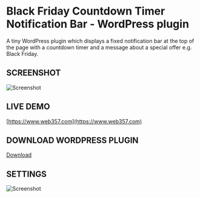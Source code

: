 # Black Friday Countdown Timer Notification Bar - WordPress plugin

A tiny WordPress plugin which displays a fixed notification bar at the top of the page with a countdown timer and a message about a special offer e.g. Black Friday.

## SCREENSHOT

![Screenshot](https://www.web357.com/wp-content/uploads/screenshot-www.web357.com-2020.11.25-00_02_25.png "Screenshot")

## LIVE DEMO
[https://www.web357.com](https://www.web357.com)

## DOWNLOAD WORDPRESS PLUGIN
[Download](https://github.com/Yiannistaos/black-friday-countdown-timer-notification-bar-wordpress-plugin/archive/v1.1.0.zip)

## SETTINGS
![Screenshot](https://www.web357.com/wp-content/uploads/screenshot-localhost-2020.11.26-14_30_18.png "Screenshot")
